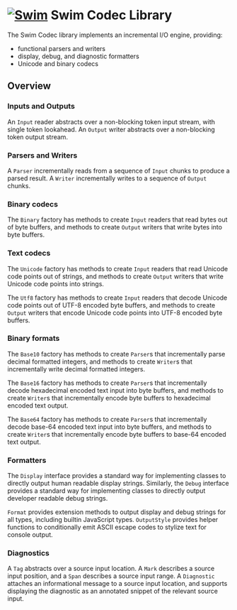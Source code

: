 # [![Swim](https://docs.swimos.org/readme/breach-marlin-blue-wide.svg)](https://www.swimos.org) Swim Codec Library

The Swim Codec library implements an incremental I/O engine, providing:

- functional parsers and writers
- display, debug, and diagnostic formatters
- Unicode and binary codecs

## Overview

### Inputs and Outputs

An `Input` reader abstracts over a non-blocking token input stream, with single
token lookahead. An `Output` writer abstracts over a non-blocking token output
stream.

### Parsers and Writers

A `Parser` incrementally reads from a sequence of `Input` chunks to produce a
parsed result. A `Writer` incrementally writes to a sequence of `Output`
chunks.

### Binary codecs

The `Binary` factory has methods to create `Input` readers that read bytes out
of byte buffers, and methods to create `Output` writers that write bytes into
byte buffers.

### Text codecs

The `Unicode` factory has methods to create `Input` readers that read Unicode
code points out of strings, and methods to create `Output` writers that write
Unicode code points into strings.

The `Utf8` factory has methods to create `Input` readers that decode Unicode
code points out of UTF-8 encoded byte buffers, and methods to create `Output`
writers that encode Unicode code points into UTF-8 encoded byte buffers.

### Binary formats

The `Base10` factory has methods to create `Parser`s that incrementally parse
decimal formatted integers, and methods to create `Writer`s that incrementally
write decimal formatted integers.

The `Base16` factory has methods to create `Parser`s that incrementally decode
hexadecimal encoded text input into byte buffers, and methods to create
`Writer`s that incrementally encode byte buffers to hexadecimal encoded text
output.

The `Base64` factory has methods to create `Parser`s that incrementally decode
base-64 encoded text input into byte buffers, and methods to create `Writer`s
that incrementally encode byte buffers to base-64 encoded text output.

### Formatters

The `Display` interface provides a standard way for implementing classes to
directly output human readable display strings. Similarly, the `Debug`
interface provides a standard way for implementing classes to directly output
developer readable debug strings.

`Format` provides extension methods to output display and debug strings for all
types, including builtin JavaScript types. `OutputStyle` provides helper
functions to conditionally emit ASCII escape codes to stylize text for console
output.

### Diagnostics

A `Tag` abstracts over a source input location. A `Mark` describes a source
input position, and a `Span` describes a source input range. A `Diagnostic`
attaches an informational message to a source input location, and supports
displaying the diagnostic as an annotated snippet of the relevant source input.
